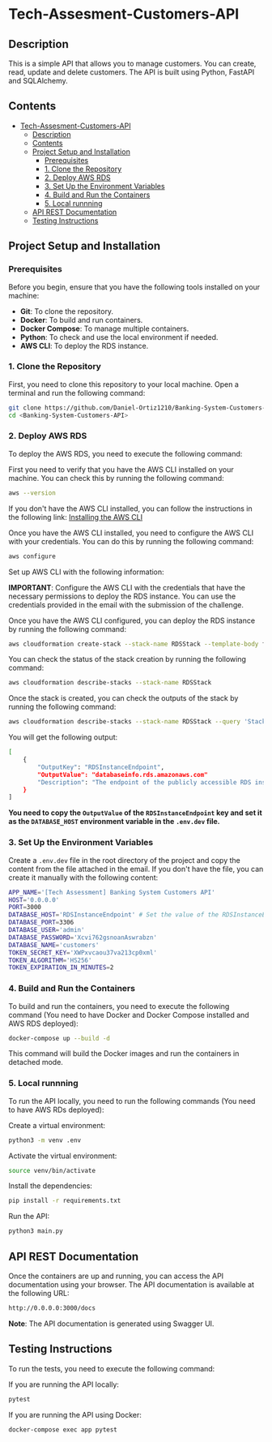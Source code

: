 # Tech-Assesment-Customers-API

## Description

This is a simple API that allows you to manage customers. You can create, read, update and delete customers.
The API is built using Python, FastAPI and SQLAlchemy.

## Contents

- [Tech-Assesment-Customers-API](#tech-assesment-customers-api)
  - [Description](#description)
  - [Contents](#contents)
  - [Project Setup and Installation](#project-setup-and-installation)
    - [Prerequisites](#prerequisites)
    - [1. Clone the Repository](#1-clone-the-repository)
    - [2. Deploy AWS RDS](#2-deploy-aws-rds)
    - [3. Set Up the Environment Variables](#3-set-up-the-environment-variables)
    - [4. Build and Run the Containers](#4-build-and-run-the-containers)
    - [5. Local runnning](#5-local-runnning)
  - [API REST Documentation](#api-rest-documentation)
  - [Testing Instructions](#testing-instructions)

## Project Setup and Installation

### Prerequisites

Before you begin, ensure that you have the following tools installed on your machine:

- **Git**: To clone the repository.
- **Docker**: To build and run containers.
- **Docker Compose**: To manage multiple containers.
- **Python**: To check and use the local environment if needed.
- **AWS CLI**: To deploy the RDS instance.

### 1. Clone the Repository

First, you need to clone this repository to your local machine. Open a terminal and run the following command:

```bash
git clone https://github.com/Daniel-Ortiz1210/Banking-System-Customers-API.git
cd <Banking-System-Customers-API>
```

### 2. Deploy AWS RDS

To deploy the AWS RDS, you need to execute the following command:

First you need to verify that you have the AWS CLI installed on your machine. You can check this by running the following command:

```bash
aws --version
```

If you don't have the AWS CLI installed, you can follow the instructions in the following link: [Installing the AWS CLI](https://docs.aws.amazon.com/cli/latest/userguide/install-cliv2.html)

Once you have the AWS CLI installed, you need to configure the AWS CLI with your credentials. You can do this by running the following command:

```bash
aws configure
```

Set up AWS CLI with the following information:

**IMPORTANT**: Configure the AWS CLI with the credentials that have the necessary permissions to deploy the RDS instance.
You can use the credentials provided in the email with the submission of the challenge.

Once you have the AWS CLI configured, you can deploy the RDS instance by running the following command:

```bash
aws cloudformation create-stack --stack-name RDSStack --template-body file://cloudformation.yml --capabilities CAPABILITY_NAMED_IAM
```

You can check the status of the stack creation by running the following command:

```bash
aws cloudformation describe-stacks --stack-name RDSStack
```

Once the stack is created, you can check the outputs of the stack by running the following command:

```bash
aws cloudformation describe-stacks --stack-name RDSStack --query 'Stacks[0].Outputs'
```

You will get the following output:

```bash
[
    {
        "OutputKey": "RDSInstanceEndpoint",
        "OutputValue": "databaseinfo.rds.amazonaws.com"
        "Description": "The endpoint of the publicly accessible RDS instance"
    }
]
```

**You need to copy the `OutputValue` of the `RDSInstanceEndpoint` key and set it as the `DATABASE_HOST` environment variable in the `.env.dev` file.**

### 3. Set Up the Environment Variables

Create a `.env.dev` file in the root directory of the project and copy the content from the file attached in the email.
If you don't have the file, you can create it manually with the following content:

```bash
APP_NAME='[Tech Assessment] Banking System Customers API'
HOST='0.0.0.0'
PORT=3000
DATABASE_HOST='RDSInstanceEndpoint' # Set the value of the RDSInstanceEndpoint output (previous step)
DATABASE_PORT=3306
DATABASE_USER='admin'
DATABASE_PASSWORD='Xcvi762gsnoanAswrabzn'
DATABASE_NAME='customers'
TOKEN_SECRET_KEY='XWPxvcaou37va213cp0xml'
TOKEN_ALGORITHM='HS256'
TOKEN_EXPIRATION_IN_MINUTES=2
```

### 4. Build and Run the Containers

To build and run the containers, you need to execute the following command (You need to have Docker and Docker Compose installed and AWS RDS deployed):

```bash
docker-compose up --build -d
```

This command will build the Docker images and run the containers in detached mode.

### 5. Local runnning

To run the API locally, you need to run the following commands (You need to have AWS RDs deployed):

Create a virtual environment:

```bash
python3 -m venv .env
```

Activate the virtual environment:

```bash
source venv/bin/activate
```

Install the dependencies:

```bash
pip install -r requirements.txt
```

Run the API:

```bash
python3 main.py
```

## API REST Documentation

Once the containers are up and running, you can access the API documentation using your browser.
The API documentation is available at the following URL:

```bash
http://0.0.0.0:3000/docs
```

**Note**: The API documentation is generated using Swagger UI.

## Testing Instructions

To run the tests, you need to execute the following command:

If you are running the API locally:

```bash
pytest
```

If you are running the API using Docker:

```bash
docker-compose exec app pytest
```
